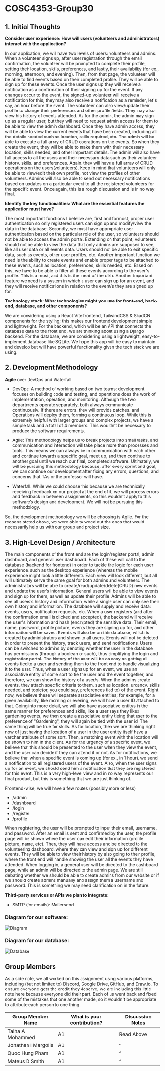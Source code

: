 # COSC4353-Group30

## 1. Initial Thoughts
**Consider user experience: How will users (volunteers and administrators) interact with the application?**

In our application, we will have two levels of users: volunteers and admins. When a volunteer signs up, after user registration through the email confirmation, the volunteer will be prompted to complete their profile, setting their location, skills, preferences, and lastly, their availability (for ex., morning, afternoon, and evening). Then, from that page, the volunteer will be able to find events based on their completed profile. They will be able to sign up for these events. Once the user signs up they will receive a notification as a confirmation of their signing up for the event. If any changes occur to the event, the signed-up volunteer will receive a notification for this; they may also receive a notification as a reminder, let's say, an hour before the event. The volunteer can also view/update their profile to change their preferences and other profile fields. They may also view his history of events attended.
As for the admin, the admin may sign up as a regular user, but they will need to request admin access for them to be able to view the admin dashboard. Once they have admin access, they will be able to view the current events that have been created, including all the details needed such as location, skills required, etc. The admin will be able to execute a full array of CRUD operations on the events. So when they create the event, they will be able to make them with their necessary location, skills needed, and other important details. The admin will also have full access to all the users and their necessary data such as their volunteer history, skills, and preferences. Again, they will have a full array of CRUD operations on the users(volunteers). Keep in mind that volunteers will only be able to view/edit their own profile, not view the profiles of other volunteers. Admins will also be able to send out necessary notifications based on updates on a particular event to all the registered volunteers for the specific event. Once again, this is a rough discussion and is in no way final.

**Identify the key functionalities: What are the essential features the application must have?**

The most important functions I belelive are, first and formost, proper user authentication so only registered users can sign up and modify/view the data in the database. Secondly, we must have appropriate user authentication based on the particular role of the user, so volunteers should not be able to access the admin portal. Extending on that point, volunteers should not be able to view the data that only admins are supposed to see, like all user data or all events data. Users should not be able to edit specific data, such as events, other user profiles, etc. Another important function we need is the ability to create events and enable proper tags to be attached to these events, such as location, preferences, skills needed, etc. Based on this, we have to be able to filter all these events according to the user's profile. This is a must, and this is the meat of the dish. Another important feature we need is a system in which a user can sign up for an event, and they will receive notifications in relation to the event/s they are signed up for. 

**Technology stack: What technologies might you use for front-end, back-end, database, and other components?**

We are considering using a React Vite frontend, TailwindCSS & ShadCN components for the styling; this makes our frontend development simple and lightweight. For the backend, which will be an API that connects the database data to the front end, we are thinking about using a Django backend. For the database, we are considering using a lightweight, easy-to-implement database like SQLite. We hope this app will be easy to maintain and develop but will have powerful functionality given the tech stack we are using. 
 
## 2. Development Methodology

**Agile** over DevOps and Waterfall

  - DevOps: A method of working based on two teams: development focuses on building code and testing, and operations does the work of implementation, operation, and monitoring. Although the two departments operate separately, both always communicate continuously. If there are errors, they will provide patches, and Operations will deploy them, forming a continuous loop. While this is extremely helpful with larger groups and complex projects, we have a simple task and a total of 4 members. This wouldn’t be necessary to produce the software requirements.

  - Agile: This methodology helps us to break projects into small tasks, and communication and interaction will take place more than processes and tools. This means we can always be in communication with each other and continue towards a specific goal, meet up, and then continue to another goal until we reach our final, completed software. Ultimately, we will be pursuing this methodology because, after every sprint and goal, we can continue our development after fixing any errors, questions, and concerns that TAs or the professor will have.

  - Waterfall: While we could choose this because we are technically receiving feedback on our project at the end of it, we will process errors and feedback in between assignments, so this wouldn’t apply to this software’s design and development. We will not be pursuing this methodology.

So, the development methodology we will be choosing is Agile. For the reasons stated above, we were able to weed out the ones that would necessarily help us with our group and project size. 

## 3. High-Level Design / Architecture

The main components of the front end are the login/register portal, admin dashboard, and general user dashboard. Each of these will call to the database (backend for frontend) in order to tackle the logic for each user experience, such as the desktop experience (whereas the mobile experience might look a little different). Each view will look different, but all will ultimately serve the same goal for both admins and volunteers. The administrators will be able to create/read/update/delete(CRUD) new events and update the user’s information. General users will be able to view events and sign up for them, as well as update their profile. Admins will be able to see all users’s history and information, while a single user can only see their own history and information. The database will supply and receive data: events, users, notification requests, etc. When a user registers (and after the confirmation email is clicked and accepted), the backend will receive the user's information and hash (encrypted) the sensitive data. Their email, name, password, profile picture, events they are signing up for, and other information will be saved. Events will also be on this database, which is created by administrators and shown to all users. Events will not be deleted in order to present the history, track users, and send notifications. Users can be switched to admins by denoting whether the user in the database has permissions (through a boolean or such), thus simplifying the login and registration portal. The history of the user will be as easy as getting all events tied to a user and sending them to the front end to handle visualizing it to the user. Thus, when a user signs up for an event, we use an associative entity of some sort to tie the user and the event together, and therefore, we can show the history of a user/s.
When the admins create events, they attach specific criteria to them, such as location, urgency, skills needed, and topic(or, you could say, preferences tied to) of the event. Right now, we believe these will separate associative entities; for example, for a given availability, like morning or evening, we will have a user ID attached to that. Going into more detail, we will also have associative entitys in the same manner for preferences and skills, like a user says they likes gardening events, we then create a associative entity tieing that user to the preference of "Gardening", they will again be tied with the user id. The same thing will be true for skills. As for location, then we are thinking right now of just having the location of a user in the user entity itself have a varchar attribute of some sort. Then, a matching event with the location will be shown to him in the client. As for the urgency of a specific event, we believe that this should be presented to the user when they view the event, and the user can decide if they can attend it or not. As for notifications, we believe that when a specific event is coming up (for ex., in 1 hour), we send a notification to all registered users of the event. Also, when the user signs up for an event, we should send him a notification that they are registered for this event. This is a very high-level view and in no way represents our final product, but this is something that we are just thinking of. 

Frontend-wise, we will have a few routes (possibly more or less)
  - /admin
  - /dashboard
  - /login
  - /register
  - /profile

When registering, the user will be prompted to input their email, username, and password. After an email is sent and confirmed by the user, the profile page will be shown where the user can edit their information (profile picture, name, etc). Then, they will have access and be directed to the volunteering dashboard, where they can view and sign up for different events. They will be able to view their history by also going to their profile, where the front end will handle showing the user all the events they have attended. When logging in, a general user will be directed to the dashboard page, while an admin will be directed to the admin page. We are still debating whether we should be able to create admins from our website or if we should create admins manually and assign them a username and password. This is something we may need clarification on in the future. 

**Third-party services or APIs we plan to integrate:**
	
  -	SMTP (for emails): Mailersend

### Diagram for our software:
![Diagram](https://github.com/grapejuices/COSC4353-Group30/blob/master/Diagram.drawio.svg)

### Diagram for our database:
![Database](https://github.com/grapejuices/COSC4353-Group30/blob/master/Database.drawio.svg)

## Group Members

As a side note, we all worked on this assignment using various platforms, including (but not limited to) Discord, Google Drive, GitHub, and Draw.io. To ensure everyone gets the credit they deserve, we are including this little note here because everyone did their part. Each of us went back and fixed some of the mistakes that one another made, so it wouldn't be appropriate to attribute each person to one thing. 

| Group Member Name   | What is your contribution?                       | Discussion Notes |
|---------------------|--------------------------------------------------|------------------|
| Talha A Mohammed    | A1  						 |    Read Above    |
| Jonathan I Margolis | A1                                          	 |         ^        |
| Quoc Hung Pham      | A1                                           	 |         ^        |
| Mateus D Smith      | A1                                           	 |         ^        |

